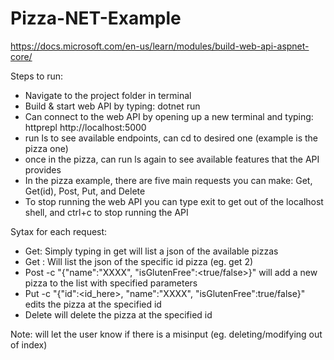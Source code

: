 # Pizza-NET-Example 

https://docs.microsoft.com/en-us/learn/modules/build-web-api-aspnet-core/

Steps to run:
- Navigate to the project folder in terminal
- Build & start web API by typing: dotnet run
- Can connect to the web API by opening up a new terminal and typing: httprepl http://localhost:5000
- run ls to see available endpoints, can cd to desired one (example is the pizza one)
- once in the pizza, can run ls again to see available features that the API provides
- In the pizza example, there are five main requests you can make: Get, Get(id), Post, Put, and Delete
- To stop running the web API you can type exit to get out of the localhost shell, and ctrl+c to stop running 
      the API

Sytax for each request:
- Get: Simply typing in get will list a json of the available pizzas
- Get <id>: Will list the json of the specific id pizza (eg. get 2)
- Post -c "{"name":"XXXX", "isGlutenFree":<true/false>}" will add a new pizza to the list with specified parameters
- Put <id> -c "{"id":<id_here>, "name":"XXXX", "isGlutenFree":true/false}" edits the pizza at the specified id
- Delete <id> will delete the pizza at the specified id
  
Note: will let the user know if there is a misinput (eg. deleting/modifying out of index)
